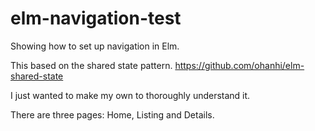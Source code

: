 # elm-navigation-test
Showing how to set up navigation in Elm.

This based on the shared state pattern. https://github.com/ohanhi/elm-shared-state

I just wanted to make my own to thoroughly understand it.

There are three pages: Home, Listing and Details.
